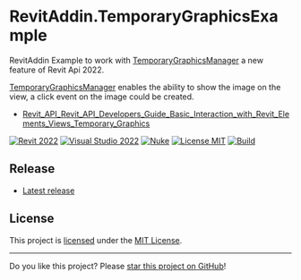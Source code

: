 # RevitAddin.TemporaryGraphicsExample

RevitAddin Example to work with [TemporaryGraphicsManager] a new feature of Revit Api 2022.

[TemporaryGraphicsManager] enables the ability to show the image on the view, a click event on the image could be created.

* [Revit_API_Revit_API_Developers_Guide_Basic_Interaction_with_Revit_Elements_Views_Temporary_Graphics](https://help.autodesk.com/view/RVT/2024/ENU/?guid=Revit_API_Revit_API_Developers_Guide_Basic_Interaction_with_Revit_Elements_Views_Temporary_Graphics_html)

[![Revit 2022](https://img.shields.io/badge/Revit-2022+-blue.svg)](../..)
[![Visual Studio 2022](https://img.shields.io/badge/Visual%20Studio%20-2022-blue)](../..)
[![Nuke](https://img.shields.io/badge/Nuke-Build-blue)](https://nuke.build/)
[![License MIT](https://img.shields.io/badge/License-MIT-blue.svg)](LICENSE)
[![Build](../../actions/workflows/Build.yml/badge.svg)](../../actions)

## Release

* [Latest release](../../releases/latest)

## License

This project is [licensed](LICENSE) under the [MIT License](https://en.wikipedia.org/wiki/MIT_License).

---

Do you like this project? Please [star this project on GitHub](../../stargazers)!

[TemporaryGraphicsManager]: https://www.revitapidocs.com/2022/1dd29f70-d381-fa60-8ffa-1076eac55ed7.htm
